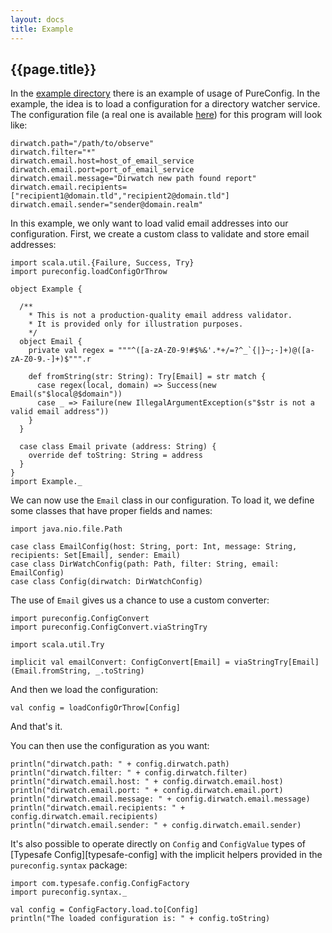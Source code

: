 ```yaml
---
layout: docs
title: Example
---
```

## {{page.title}}

In the [example directory](https://github.com/melrief/pureconfig/tree/master/example/src/main/scala/pureconfig/example)
there is an example of usage of PureConfig. In the example, the idea is to load a configuration for a directory
watcher service. The configuration file
(a real one is available [here](https://github.com/melrief/pureconfig/blob/master/example/src/main/resources/application.conf))
for this program will look like:

```
dirwatch.path="/path/to/observe"
dirwatch.filter="*"
dirwatch.email.host=host_of_email_service
dirwatch.email.port=port_of_email_service
dirwatch.email.message="Dirwatch new path found report"
dirwatch.email.recipients=["recipient1@domain.tld","recipient2@domain.tld"]
dirwatch.email.sender="sender@domain.realm"
```

In this example, we only want to load valid email addresses into our configuration. First, we create a custom class to validate and store email addresses:

```tut:silent
import scala.util.{Failure, Success, Try}
import pureconfig.loadConfigOrThrow

object Example {
  
  /**
    * This is not a production-quality email address validator.
    * It is provided only for illustration purposes.
    */
  object Email {
    private val regex = """^([a-zA-Z0-9!#$%&'.*+/=?^_`{|}~;-]+)@([a-zA-Z0-9.-]+)$""".r

    def fromString(str: String): Try[Email] = str match {
      case regex(local, domain) => Success(new Email(s"$local@$domain"))
      case _ => Failure(new IllegalArgumentException(s"$str is not a valid email address"))
    }
  }

  case class Email private (address: String) {
    override def toString: String = address
  }
}
import Example._
```

We can now use the `Email` class in our configuration. To load it, we define some classes that have proper fields and names:

```tut:silent
import java.nio.file.Path

case class EmailConfig(host: String, port: Int, message: String, recipients: Set[Email], sender: Email)
case class DirWatchConfig(path: Path, filter: String, email: EmailConfig)
case class Config(dirwatch: DirWatchConfig)
```

The use of `Email` gives us a chance to use a custom converter:

```tut:silent
import pureconfig.ConfigConvert
import pureconfig.ConfigConvert.viaStringTry

import scala.util.Try

implicit val emailConvert: ConfigConvert[Email] = viaStringTry[Email](Email.fromString, _.toString)
```

And then we load the configuration:

```tut:book
val config = loadConfigOrThrow[Config]
```

And that's it.

You can then use the configuration as you want:

```tut:book
println("dirwatch.path: " + config.dirwatch.path)
println("dirwatch.filter: " + config.dirwatch.filter)
println("dirwatch.email.host: " + config.dirwatch.email.host)
println("dirwatch.email.port: " + config.dirwatch.email.port)
println("dirwatch.email.message: " + config.dirwatch.email.message)
println("dirwatch.email.recipients: " + config.dirwatch.email.recipients)
println("dirwatch.email.sender: " + config.dirwatch.email.sender)
```

It's also possible to operate directly on `Config` and `ConfigValue` types
of [Typesafe Config][typesafe-config] with the implicit helpers provided in the
`pureconfig.syntax` package:

```tut:book
import com.typesafe.config.ConfigFactory
import pureconfig.syntax._

val config = ConfigFactory.load.to[Config]
println("The loaded configuration is: " + config.toString)
```
